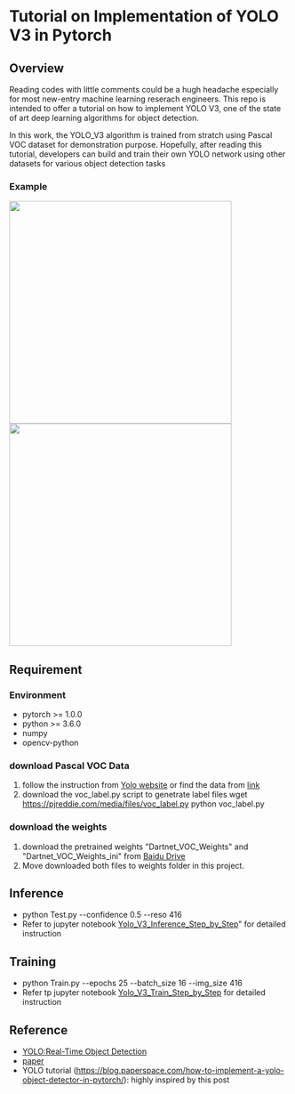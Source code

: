 # Tutorial on Implementation of YOLO V3 in Pytorch

## Overview 

Reading codes with little comments could be a hugh headache especially for most new-entry machine learning reserach engineers. This repo is intended to offer a tutorial on how to implement YOLO V3, one of the state of art deep learning algorithms for object detection. 

In this work, the YOLO_V3 algorithm is trained from stratch using Pascal VOC dataset for demonstration purpose. Hopefully, after reading this tutorial, developers can build and train their own YOLO network using other datasets for various object detection tasks

### Example 

<img src = "https://github.com/xuexingyu24/Tutorial-on-Implementation-of-YOLO-V3-in-Pytorch/blob/master/imgs/timg_2.jpeg"  width="400" > <img src = "https://github.com/xuexingyu24/Tutorial-on-Implementation-of-YOLO-V3-in-Pytorch/blob/master/imgs/person_2.jpg"  width="400" >

## Requirement  

### Environment 
* pytorch >= 1.0.0
* python >= 3.6.0
* numpy
* opencv-python

### download Pascal VOC Data 
1. follow the instruction from [Yolo website](https://pjreddie.com/darknet/yolo/) or find the data from [link](https://pjreddie.com/projects/pascal-voc-dataset-mirror/)
2. download the voc_label.py script to genetrate label files 
  wget https://pjreddie.com/media/files/voc_label.py
  python voc_label.py

### download the weights
1. download the pretrained weights "Dartnet_VOC_Weights" and "Dartnet_VOC_Weights_ini" from [Baidu Drive](https://pan.baidu.com/s/1-O-jD0uU3OM6yNaUSLjAhw)
2. Move downloaded both files to weights folder in this project.

## Inference 
* python Test.py --confidence 0.5 --reso 416
* Refer to jupyter notebook [Yolo_V3_Inference_Step_by_Step](https://github.com/xuexingyu24/Tutorial-on-Implementation-of-YOLO-V3-in-Pytorch/blob/master/Yolo_V3_Inference_Step_by_Step.ipynb)" for detailed instruction

## Training 
* python Train.py --epochs 25 --batch_size 16 --img_size 416
* Refer tp jupyter notebook [Yolo_V3_Train_Step_by_Step](https://github.com/xuexingyu24/Tutorial-on-Implementation-of-YOLO-V3-in-Pytorch/blob/master/Yolo_V3_Train_Step_by_Step.ipynb) for detailed instruction 

## Reference 
* [YOLO:Real-Time Object Detection](https://pjreddie.com/darknet/yolo/)
* [paper](https://pjreddie.com/media/files/papers/YOLOv3.pdf)
* YOLO tutorial (https://blog.paperspace.com/how-to-implement-a-yolo-object-detector-in-pytorch/): highly inspired by this post



